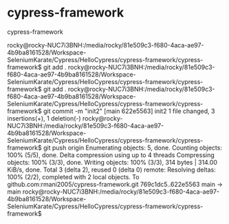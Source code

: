 # cypress-framework
cypress-framework

rocky@rocky-NUC7i3BNH:/media/rocky/81e509c3-f680-4aca-ae97-4b9ba8161528/Workspace-SeleniumKarate/Cypress/HelloCypress/cypress-framework/cypress-framework$ git add .
rocky@rocky-NUC7i3BNH:/media/rocky/81e509c3-f680-4aca-ae97-4b9ba8161528/Workspace-SeleniumKarate/Cypress/HelloCypress/cypress-framework/cypress-framework$ git add .
rocky@rocky-NUC7i3BNH:/media/rocky/81e509c3-f680-4aca-ae97-4b9ba8161528/Workspace-SeleniumKarate/Cypress/HelloCypress/cypress-framework/cypress-framework$ git commit -m "init2"
[main 622e5563] init2
 1 file changed, 3 insertions(+), 1 deletion(-)
rocky@rocky-NUC7i3BNH:/media/rocky/81e509c3-f680-4aca-ae97-4b9ba8161528/Workspace-SeleniumKarate/Cypress/HelloCypress/cypress-framework/cypress-framework$ git push origin
Enumerating objects: 5, done.
Counting objects: 100% (5/5), done.
Delta compression using up to 4 threads
Compressing objects: 100% (3/3), done.
Writing objects: 100% (3/3), 314 bytes | 314.00 KiB/s, done.
Total 3 (delta 2), reused 0 (delta 0)
remote: Resolving deltas: 100% (2/2), completed with 2 local objects.
To github.com:rmani2005/cypress-framework.git
   769c1dc5..622e5563  main -> main
rocky@rocky-NUC7i3BNH:/media/rocky/81e509c3-f680-4aca-ae97-4b9ba8161528/Workspace-SeleniumKarate/Cypress/HelloCypress/cypress-framework/cypress-framework$ 

